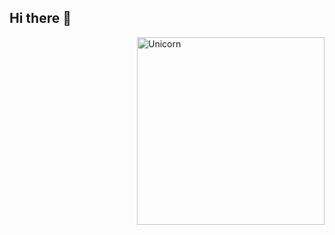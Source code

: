 ## Hi there 👋
<img align="right" width=300px alt="Unicorn" src="https://www.mailclick.com.mx/wp-content/uploads/2018/08/ventajas-gifs.gif" />
<!--
**Bananice-666/Bananice-666** is a ✨ _special_ ✨ repository because its `README.md` (this file) appears on your GitHub profile.

Here are some ideas to get you started:

- 🔭 I’m currently working on ...
- 🌱 I’m currently learning ...
- 👯 I’m looking to collaborate on ...
- 🤔 I’m looking for help with ...
- 💬 Ask me about ...
- 📫 How to reach me: ...
- 😄 Pronouns: ...
- ⚡ Fun fact: ...
-->
